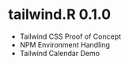 # tailwind.R 0.1.0

* Tailwind CSS Proof of Concept 
* NPM Environment Handling 
* Tailwind Calendar Demo
